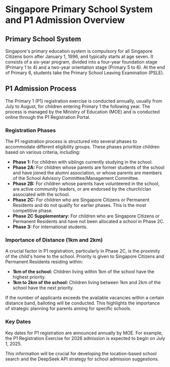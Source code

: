 # Singapore Primary School System and P1 Admission Overview

## Primary School System
Singapore's primary education system is compulsory for all Singapore Citizens born after January 1, 1996, and typically starts at age seven. It consists of a six-year program, divided into a four-year foundation stage (Primary 1 to 4) and a two-year orientation stage (Primary 5 to 6). At the end of Primary 6, students take the Primary School Leaving Examination (PSLE).

## P1 Admission Process
The Primary 1 (P1) registration exercise is conducted annually, usually from July to August, for children entering Primary 1 the following year. The process is managed by the Ministry of Education (MOE) and is conducted online through the P1 Registration Portal.

### Registration Phases
The P1 registration process is structured into several phases to accommodate different eligibility groups. These phases prioritize children based on various criteria, including:
- **Phase 1:** For children with siblings currently studying in the school.
- **Phase 2A:** For children whose parents are former students of the school and have joined the alumni association, or whose parents are members of the School Advisory Committee/Management Committee.
- **Phase 2B:** For children whose parents have volunteered in the school, are active community leaders, or are endorsed by the church/clan associated with the school.
- **Phase 2C:** For children who are Singapore Citizens or Permanent Residents and do not qualify for earlier phases. This is the most competitive phase.
- **Phase 2C Supplementary:** For children who are Singapore Citizens or Permanent Residents and have not been allocated a school in Phase 2C.
- **Phase 3:** For international students.

### Importance of Distance (1km and 2km)
A crucial factor in P1 registration, particularly in Phase 2C, is the proximity of the child's home to the school. Priority is given to Singapore Citizens and Permanent Residents residing within:
- **1km of the school:** Children living within 1km of the school have the highest priority.
- **1km to 2km of the school:** Children living between 1km and 2km of the school have the next priority.

If the number of applicants exceeds the available vacancies within a certain distance band, balloting will be conducted. This highlights the importance of strategic planning for parents aiming for specific schools.

### Key Dates
Key dates for P1 registration are announced annually by MOE. For example, the P1 Registration Exercise for 2026 admission is expected to begin on July 1, 2025.

This information will be crucial for developing the location-based school search and the DeepSeek API strategy for school admission suggestions.

